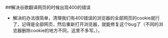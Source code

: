 ##解决谷歌翻译网页的时候出现400的错误
- 解决的办法很简单，清理我们有400错误的浏览器的全部网页的cookie就行了，记得是全部网页，然后重新打开浏览器，就能修复这个bug了（不同的浏览器删除cookie的地方不同，这里不多写。）。